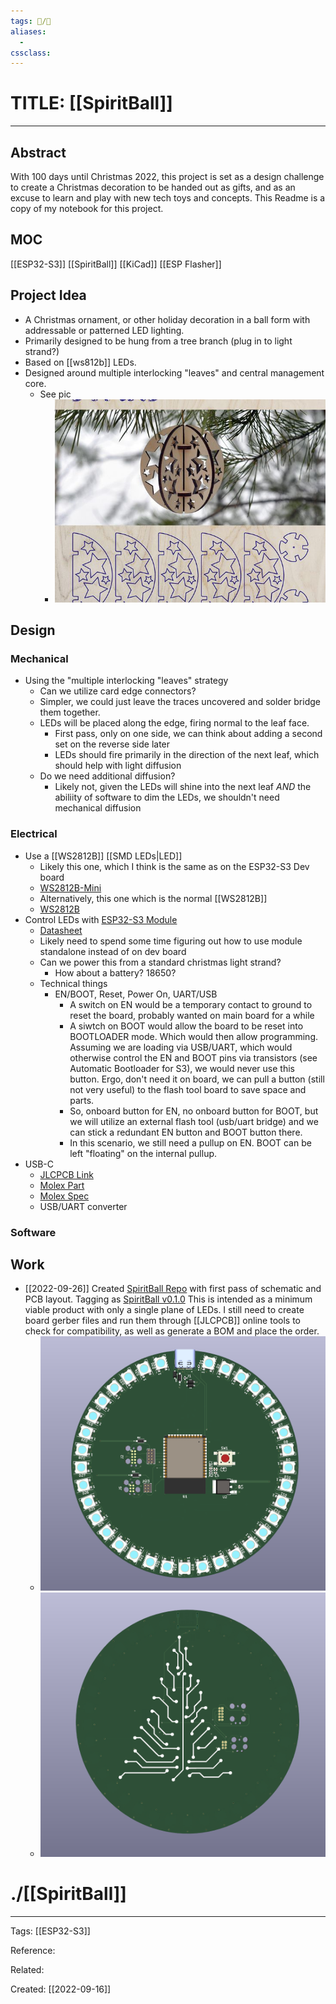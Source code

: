 ```yaml
---
tags: 📝️/🌱️
aliases:
  -
cssclass:
---
```


# TITLE: [[SpiritBall]]
---
## Abstract
With 100 days until Christmas 2022, this project is set as a design challenge to create a Christmas decoration to be handed out as gifts, and as an excuse to learn and play with new tech toys and concepts.  This Readme is a copy of my notebook for this project.
## MOC
[[ESP32-S3]]
[[SpiritBall]]
[[KiCad]]
[[ESP Flasher]]
## Project Idea
- A Christmas ornament, or other holiday decoration in a ball form with addressable or patterned LED lighting.
- Primarily designed to be hung from a tree branch (plug in to light strand?)
- Based on [[ws812b]] LEDs.  
- Designed around multiple interlocking "leaves" and central management core.
	- See pic
		- ![img](images/Pasted%20image%2020220916093054.png)


## Design
### Mechanical
- Using the "multiple interlocking "leaves" strategy
	- Can we utilize card edge connectors?
	- Simpler, we could just leave the traces uncovered and solder bridge them together.
	- LEDs will be placed along the edge, firing normal to the leaf face.
		- First pass, only on one side, we can think about adding a second set on the reverse side later
		- LEDs should fire primarily in the direction of the next leaf, which should help with light diffusion
	- Do we need additional diffusion?
		- Likely not, given the LEDs will shine into the next leaf *AND* the abiliity of software to dim the LEDs, we shouldn't need mechanical diffusion
### Electrical
- Use a [[WS2812B]] [[SMD LEDs|LED]]
	- Likely this one, which I think is the same as on the ESP32-S3 Dev board
	- [WS2812B-Mini](https://jlcpcb.com/partdetail/Worldsemi-WS2812BMini/C527089)
	- Alternatively, this one which is the normal [[WS2812B]]
	- [WS2812B](https://jlcpcb.com/partdetail/Worldsemi-WS2812B_BW/C2761795)
- Control LEDs with [ESP32-S3 Module](https://jlcpcb.com/partdetail/3198296-ESP32_S3_WROOM_1N8/C2913198)
	- [Datasheet](https://www.espressif.com/sites/default/files/documentation/esp32-s3-wroom-1_wroom-1u_datasheet_en.pdf)
	- Likely need to spend some time figuring out how to use module standalone instead of on dev board
	- Can we power this from a standard christmas light strand?
		- How about a battery? 18650?
	- Technical things
		- EN/BOOT, Reset, Power On, UART/USB
			- A switch on EN would be a temporary contact to ground to reset the board, probably wanted on main board for a while
			- A siwtch on BOOT would allow the board to be reset into BOOTLOADER mode.  Which would then allow programming.  Assuming we are loading via USB/UART, which would otherwise control the EN and BOOT pins via transistors (see Automatic Bootloader for S3), we would never use this button.  Ergo, don't need it on board, we can pull a button (still not very useful) to the flash tool board to save space and parts.
			- So, onboard button for EN, no onboard button for BOOT, but we will utilize an external flash tool (usb/uart bridge) and we can stick a redundant EN button and BOOT button there.
			- In this scenario, we still need a pullup on EN.  BOOT can be left "floating" on the internal pullup.
- USB-C
	- [JLCPCB Link](https://jlcpcb.com/partdetail/Molex-1054500101/C134092)
	- [Molex Part](https://www.molex.com/molex/products/part-detail/io_connectors/1054500101)
	- [Molex Spec](https://www.molex.com/pdm_docs/ps/PS-105448-001-001.pdf)
	- USB/UART converter
### Software
## Work
- [[2022-09-26]] Created [SpiritBall Repo]() with first pass of schematic and PCB layout.  Tagging as [SpiritBall v0.1.0]()  This is intended as a minimum viable product with only a single plane of LEDs.  I still need to create board gerber files and run them through [[JLCPCB]] online tools to check for compatibility, as well as generate a BOM and place the order.
	- ![img](images/Pasted%20image%2020220926081628.png)
	- ![img](images/Pasted%20image%2020220926081646.png)
# ./[[SpiritBall]]
---

Tags: [[ESP32-S3]]

Reference:

Related:

Created: [[2022-09-16]]
